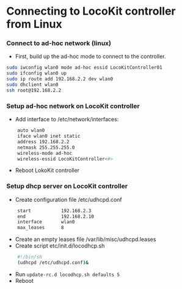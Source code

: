 # Connecting to LocoKit controller from Linux

### Connect to ad-hoc network (linux)

 - First, build up the ad-hoc mode to connect to the controller.

```sh
sudo iwconfig wlan0 mode ad-hoc essid LocoKitController01
sudo ifconfig wlan0 up
sudo ip route add 192.168.2.2 dev wlan0
sudo dhclient wlan0
ssh root@192.168.2.2
```

### Setup ad-hoc network on LocoKit controller
 - Add interface to /etc/network/interfaces:

```sh
	auto wlan0
	iface wlan0 inet static
	address 192.168.2.2
	netmask 255.255.255.0
	wireless-mode ad-hoc
	wireless-essid LocoKitController<#>
```

 - Reboot LokoKit controller

### Setup dhcp server on LocoKit controller

 - Create configuration file /etc/udhcpd.conf

```sh
	start           192.168.2.3
	end             192.168.2.10
	interface       wlan0
	max_leases      8
```

 - Create an empty leases file /var/lib/misc/udhcpd.leases
 - Create script etc/init.d/locodhcp.sh

```sh
	#!/bin/sh
	(udhcpd /etc/udhcpd.conf)&
```

 - Run `update-rc.d locodhcp.sh defaults 5` 
 - Reboot